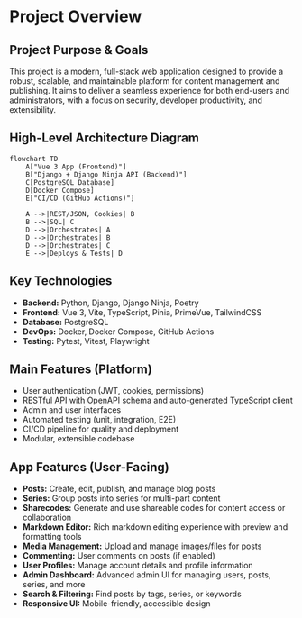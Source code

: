 # Project Overview

## Project Purpose & Goals

This project is a modern, full-stack web application designed to provide a robust, scalable, and maintainable platform for content management and publishing. It aims to deliver a seamless experience for both end-users and administrators, with a focus on security, developer productivity, and extensibility.

## High-Level Architecture Diagram

```mermaid
flowchart TD
    A["Vue 3 App (Frontend)"]
    B["Django + Django Ninja API (Backend)"]
    C[PostgreSQL Database]
    D[Docker Compose]
    E["CI/CD (GitHub Actions)"]

    A -->|REST/JSON, Cookies| B
    B -->|SQL| C
    D -->|Orchestrates| A
    D -->|Orchestrates| B
    D -->|Orchestrates| C
    E -->|Deploys & Tests| D
```

## Key Technologies

- **Backend:** Python, Django, Django Ninja, Poetry
- **Frontend:** Vue 3, Vite, TypeScript, Pinia, PrimeVue, TailwindCSS
- **Database:** PostgreSQL
- **DevOps:** Docker, Docker Compose, GitHub Actions
- **Testing:** Pytest, Vitest, Playwright

## Main Features (Platform)

- User authentication (JWT, cookies, permissions)
- RESTful API with OpenAPI schema and auto-generated TypeScript client
- Admin and user interfaces
- Automated testing (unit, integration, E2E)
- CI/CD pipeline for quality and deployment
- Modular, extensible codebase

## App Features (User-Facing)

- **Posts:** Create, edit, publish, and manage blog posts
- **Series:** Group posts into series for multi-part content
- **Sharecodes:** Generate and use shareable codes for content access or collaboration
- **Markdown Editor:** Rich markdown editing experience with preview and formatting tools
- **Media Management:** Upload and manage images/files for posts
- **Commenting:** User comments on posts (if enabled)
- **User Profiles:** Manage account details and profile information
- **Admin Dashboard:** Advanced admin UI for managing users, posts, series, and more
- **Search & Filtering:** Find posts by tags, series, or keywords
- **Responsive UI:** Mobile-friendly, accessible design 